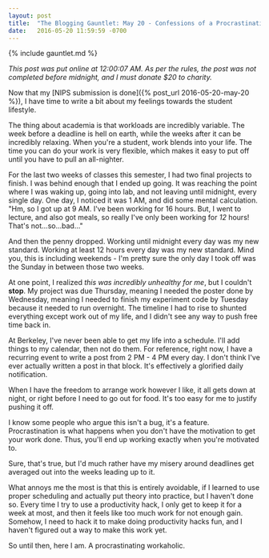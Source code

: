 ```yaml
---
layout: post
title:  "The Blogging Gauntlet: May 20 - Confessions of a Procrastinating Workaholic"
date:   2016-05-20 11:59:59 -0700
---
```


{% include gauntlet.md %}

*This post was put online at 12:00:07 AM. As per the rules, the post was not
completed before midnight, and I must donate $20 to charity.*

Now that my [NIPS submission is done]({% post_url 2016-05-20-may-20 %}), I have
time to write a bit about my feelings towards the student lifestyle.

The thing about academia is that workloads are incredibly variable. The week
before a deadline is hell on earth, while the weeks after it can be incredibly
relaxing. When you're a student, work blends into your life. The time you can
do your work is very flexible, which makes it easy to put off until you have
to pull an all-nighter.

For the last two weeks of classes this semester, I had two final projects
to finish. I was behind enough that I ended up going. It was reaching
the point where I was waking up, going into lab, and not leaving until midnight,
every single day. One day, I noticed it was 1 AM, and did some mental
calculation. "Hm, so I got up at 9 AM. I've been working for 16 hours. But,
I went to lecture, and also got meals, so really I've only been working
for *12* hours! That's not...so...bad..."

And then the penny dropped. Working until midnight every day was my new standard.
Working at least 12 hours every day was my new standard. Mind you, this is
including weekends - I'm pretty sure the only day I took off was the Sunday
in between those two weeks.

At one point, I realized *this was incredibly unhealthy for me*, but I
couldn't **stop**. My project was due Thursday, meaning I needed the poster
done by Wednesday, meaning I needed to finish my experiment code by Tuesday
because it needed to run overnight. The timeline I had to rise to shunted
everything except work out of my life, and I didn't see any way to push free time
back in.

At Berkeley, I've never been able to get my life into a schedule. I'll add
things to my calendar, then not do them. For reference, right now, I have
a recurring event to write a post from 2 PM - 4 PM every day. I don't think
I've ever actually written a post in that block. It's effectively a glorified
daily notification.

When I have the freedom to arrange work however I like, it all gets down at
night, or right before I need to go out for food. It's too easy for me
to justify pushing it off.

I know some people who argue this isn't a bug, it's a feature. Procrastination
is what happens when you don't have the motivation to get your work done.
Thus, you'll end up working exactly when you're motivated to.

Sure, that's true, but I'd much rather have my misery around deadlines get
averaged out into the weeks leading up to it.

What annoys me the most is that this is entirely avoidable, if I learned to use
proper scheduling and actually put theory into practice, but I haven't done so.
Every time I try to use a productivity hack, I only get to keep it for a week
at most, and then it feels like too much work for not enough gain. Somehow,
I need to hack it to make doing productivity hacks fun, and I haven't figured
out a way to make this work yet.

So until then, here I am. A procrastinating workaholic.
